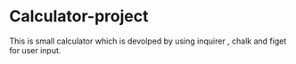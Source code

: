 # Calculator-project
This is small calculator which is devolped by using inquirer , chalk and figet for user input.
